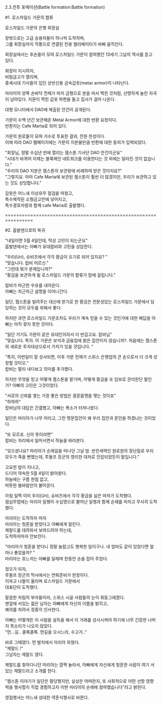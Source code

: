 2.3.전투 포메이션(Battle formation:Battle formation)<br>

#1. 로스차일드 가문의 합류<br>

로스차일드 가문의 은행 회장실<br>

창밖으로는 고급 승용차들이 하나씩 도착하며,<br>
그룹 회장실까지 직통으로 연결된 전용 엘리베이터가 바삐 움직인다.<br>

회장실에서는 후손들이 모여 로스차일드 가문이 참여했던 13세기 그날의 역사를 듣고 있다.<br>

회장이 지시하자, <br>
비밀금고가 열리며,<br>
중세시대 기사들이 입던 상반신용 금속갑옷(metar armor)이 나타난다. <br>

마라이의 양쪽 손바닥 전체가 마치 금형으로 본을 떠서 찍힌 것처럼, 선명하게 눌린 자국이 남아있다.  지문이 찍힌 갑옷 파편을 들고 집사가 걸어 나온다.<br>

대형 모니터에서 DAO에 제출된 안건이 공개된다. <br>

가문이 수백 년간 보관해온 Metal Armor에 대한 반환 요청이다. <br>
반환지는 Cafe Marta로 되어 있다. <br>

가문의 원로들이 모여 거수로 투표한 결과, 전원 찬성이다.<br>
이에 따라 DAO 웹페이지에는 가문의 지분율만큼 반환에 대한 동의가 입력되었다.<br>

"회장님, 정말 수십년 만에 열리는 잼스톤 기사단 DAO 안건이군요"<br>
"시대가 바뀌어 이제는 블록체인 네트워크를 이용한다는 것 외에는 달라진 것이 없습니다."<br>
"우리의 DAO 지분은 잼스톤의 보관량에 비례하여 받은 것이지요?"<br>
"그렇지요. 아마 Cafe Marta에 보관된 잼스톤이 훨씬 더 많겠지만, 우리가 보관하고 있는 것도 상당합니다."<br>

갑옷은 어느새 이상유무 점검을 마쳤고, <br>
특수제작된 소형금고안에 넣어지고,<br>
특수경호차량과 함께 cafe Maria로 출발했다.<br>


================================================================

#2. 옵발덴으로의 복귀<br>


"내일이면 5월 4일인데, 막상 고민이 되는군요"<br>
옵발덴에서는 아빠가 유대랍비와 고민을 상담한다.<br>

"우리(Uri), 슈비츠에서 각각 황금이 오기로 되어 있지요? "<br>
"맞습니다. 랍비 어르신."<br>
"그런데 뭐가 문제입니까?"<br>
"황금을 보관하게 될 로스차일드 가문의 합류가 맘에 걸립니다."<br>

랍비가 따근한 우유를 내어온다.<br>
아빠는 차근차근 설명을 이어나간다.<br>

일단, 잼스톤을 빌려주는 대신에 받기로 한 황금은 전문성있는 로스차일드 가문에서 담당하는 것이 모두를 위해서 좋다.<br>

하지만 과연 로스차일드 가문조차도 우리가 계속 믿을 수 있는 것인가에 대한 해답을 아빠는 아직 찾지 못한 것이다.<br>

"일단 거기도 가문이 같은 유대인이라서 더 반갑고요. 랍비님"<br>
"맞습니다. 특히. 이 가문은 보석과 금융업에 밝은 집안이지 않습니까?. 처음에는 잼스톤의 새로운 투자대상으로서 가치가 있을 것입니다. "<br>

"특히, 이번일이 잘 성사되면, 이후 가문 전체가 스위스 은행업의 큰 손으로서 더 크게 성장할 것이오."<br>
랍비는 멀리 내다보고 의미를 추가했다.<br>

하지만 무엇을 믿고 어떻게 잼스톤을 맡기며, 어떻게 황금을 또 담보로 관리한단 말인가?
아빠의 고민은 그것이었다.<br>

"서로의 신뢰를 쌓는 가장 좋은 방법은 결혼돔맹을 맺는 것이죠"<br>
"하하하"<br>
랍비님의 대답은 간결했고, 아빠는 폭소가 터져나왔다.<br>

일단은 마리아가 너무 어리고, 그런 명문집안이 왜 우리 집안과 혼인을 하겠냐는 것이었다.<br>

"또 모르죠. 신의 뜻이라면"<br>
랍비는 자리에서 일어서면서 하늘을 바라본다.<br>

"잊으셨나요? 마리아가 순례길을 떠나던 그날 밤. 반란세력인 원로원의 장난질로 우리 모두가 죽을 뻔했는데, 루돌프 장군의 영리한 대처로 진압되었둣이 말입니다."<br>

고요한 밤이 지나고,<br>
드디어 약속한 5월 4일이 밝아왔다.<br>
하늘에는 구름 한점 없고,<br>
따뜻한 봄바람만이 불어온다.<br>

아침 일찍 이미 우리(Uri), 슈비츠에서 각각 황금을 실은 마차가 도착했다.<br>
점심무렵에는 마리아 일행이 수십명으로 불어난 일행과 함께 순례를 마치고 무사히 도착했다.<br>

마리아는 도착하자 마자<br>
마리아는 청혼을 받았다고 아빠에게 알린다.<br>
제랄드를 데려와서 보여드려야 하는데,<br>
도착하자마자 안보인다.<br>

"마리아가 청혼을 받다니 정말 놀랍고도 행복한 일이구나. 네 엄마도 같이 있었다면 얼마나 좋았을까? "<br>
마리아는 흐느끼는 아빠를 달래며 한동안 손을 잡아 주었다.<br>

정오가 되자,<br>
루돌프 장군의 막사에서는 연회준비가 한창이다.<br>
이윽고 나팔이 울리며 로스차일드 가문에서<br>
대표단이 도착했다.<br>

말끔한 차림의 부자들이라, 스위스 시골 사람들의 눈이 휘둥그레졌다.<br>
맨앞에 서있는 젊은 남자는 아빠에게 자신의 이름을 밝히고,<br>
예의를 차려서 정중히 인사한다.<br>

아빠는 어떻게든 이 사람을 설득을 해서 이 거래를 성사시켜야 하기에 너무 긴장한 나머지 목소리가 나오지 않았다.<br>
"먼...길.. 콜록콜록. 먼길을 오시느라, 수고가.."<br>

바로 그때였다. 먼 발치에서 마리아 외쳤다.<br>
"제랄드 !"<br>
그남자는 제랄드 였다.<br>

제랄드를 찾아다니던 마리아는 깜짝 놀라서, 아빠에게 자신에게 청혼한 사람이 여기 서있는 제랄드라고 소개를 한다.<br>

"잼스톤 이야기가 일단은 황당했지만, 실상은 어떠한지, 또 사회적으로 어떤 선항 영향력을 행사할지 직접 경험하고자 이번 마리아의 순례에 참여했습니다"라고 밝힌다.<br>

영접행사는 어느새 성대한 약혼식행사로 바뀐다.<br>


